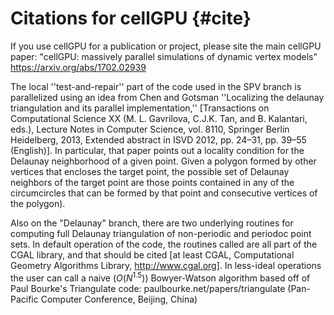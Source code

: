 # Citations for cellGPU {#cite}

If you use cellGPU for a publication or project, please site the main cellGPU paper: "cellGPU:
massively parallel simulations of dynamic vertex models" https://arxiv.org/abs/1702.02939


The local ''test-and-repair'' part of the code used in the SPV branch is parallelized using an idea
from Chen and Gotsman ''Localizing the delaunay triangulation and its parallel implementation,''
[Transactions on Computational Science XX (M. L. Gavrilova, C.J.K. Tan, and B. Kalantari, eds.),
Lecture Notes in Computer Science, vol. 8110, Springer Berlin Heidelberg, 2013, Extended abstract
in ISVD 2012, pp. 24–31, pp. 39–55 (English)]. In particular, that paper points out a locality
condition for the Delaunay neighborhood of a given point. Given a polygon formed by other vertices
that encloses the target point, the possible set of Delaunay neighbors of the target point are
those points contained in any of the circumcircles that can be formed by that point and consecutive
vertices of the polygon).

Also on the "Delaunay" branch, there are two underlying routines for computing full Delaunay
triangulation of non-periodic and periodoc point sets. In default operation of the code, the
routines called are all part of the CGAL library, and that should be cited [at least CGAL,
Computational Geometry Algorithms Library, http://www.cgal.org]. In less-ideal operations the user
can call a naive $(O(N^{1.5}))$ Bowyer-Watson algorithm based off of Paul Bourke's Triangulate
code: paulbourke.net/papers/triangulate (Pan-Pacific Computer Conference, Beijing, China)



